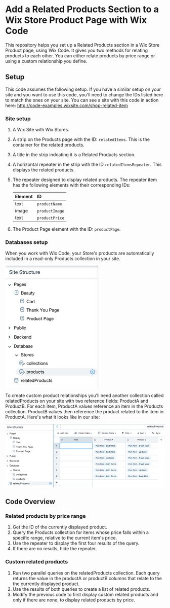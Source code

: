 # Add a Related Products Section to a Wix Store Product Page with Wix Code
This repository helps you set up a Related Products section in a Wix Store Product page, using Wix Code. It gives you two methods for relating products to each other. You can either relate products by price range or using a custom relationship you define.
## Setup
This code assumes the following setup. If you have a similar setup on your site and you want to use this code, you'll need to change the IDs listed here to match the ones on your site. You can see a site with this code in action here: http://code-examples.wixsite.com/shop-related-item
### Site setup
1. A Wix Site with Wix Stores.
2. A strip on the Products page with the ID: `relatedItems`. This is the container for the related products.
3. A title in the strip indcating it is a Related Products section.
4. A horizontal repeater in the strip with the ID `relatedItemsRepeater`. This displays the related products. 
5. The repeater designed to display related products. The repeater item has the following elements with their corresponding IDs:

   |Element|ID|
   |-------|--|
   |text| `productName`|
   |image| `productImage`|
   |text| `productPrice`|
6. The Product Page element with the ID: `productPage`.

### Databases setup
When you work with Wix Code, your Store's products are automatically included in a read-only Products collection in your site.

![Product collection](https://github.com/jeffreya/wix-code/blob/master/related_products_DB.png)

To create custom product relationships you'll need another collection called relatedProducts on your site with two reference fields: ProductA and ProductB. For each item, ProductA values reference an item in the Products collection. ProductB values then reference the  product related to the item in ProductA. Here's what it looks like in our site:

![relatedProducts collection](https://github.com/jeffreya/wix-code/blob/master/related_products_related.png)

## Code Overview
### Related products by price range
1. Get the ID of the currently displayed product.
2. Query the Products collection for items whose price falls within a specific range, relative to the current item's price.
3. Use the repeater to display the first four results of the query.
4. If there are no results, hide the repeater.

### Custom related products
1. Run two parallel queries on the relatedProducts collection. Each query returns the value in the productA or productB columns that relate to the the currently displayed product.
2. Use the results of both queries to create a list of related products.
3. Modify the previous code to first display custom related products and only if there are none, to display related products by price. 

